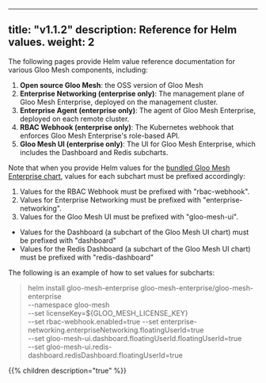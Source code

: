 
---
title: "v1.1.2"
description: Reference for Helm values. 
weight: 2
---

The following pages provide Helm value reference documentation for various Gloo Mesh components, including:

1. **Open source Gloo Mesh**: the OSS version of Gloo Mesh
2. **Enterprise Networking (enterprise only)**: The management plane of Gloo Mesh Enterprise, deployed on the management cluster.
3. **Enterprise Agent (enterprise only)**: The agent of Gloo Mesh Enterprise, deployed on each remote cluster.
4. **RBAC Webhook (enterprise only)**: The Kubernetes webhook that enforces Gloo Mesh Enterprise's role-based API.
5. **Gloo Mesh UI (enterprise only)**: The UI for Gloo Mesh Enterprise, which includes the Dashboard and Redis subcharts.

Note that when you provide Helm values for the [bundled Gloo Mesh Enterprise chart](https://storage.googleapis.com/gloo-mesh-enterprise/gloo-mesh-enterprise),
values for each subchart must be prefixed accordingly:

1. Values for the RBAC Webhook must be prefixed with "rbac-webhook".
2. Values for Enterprise Networking must be prefixed with "enterprise-networking".
3. Values for the Gloo Mesh UI must be prefixed with "gloo-mesh-ui".
  - Values for the Dashboard (a subchart of the Gloo Mesh UI chart) must be prefixed with "dashboard"
  - Values for the Redis Dashboard (a subchart of the Gloo Mesh UI chart) must be prefixed with "redis-dashboard"


The following is an example of how to set values for subcharts:


> helm install gloo-mesh-enterprise gloo-mesh-enterprise/gloo-mesh-enterprise \
> --namespace gloo-mesh \
> --set licenseKey=${GLOO_MESH_LICENSE_KEY}  \
> --set rbac-webhook.enabled=true
> --set enterprise-networking.enterpriseNetworking.floatingUserId=true \
> --set gloo-mesh-ui.dashboard.floatingUserId.floatingUserId=true \
> --set gloo-mesh-ui.redis-dashboard.redisDashboard.floatingUserId=true

{{% children description="true" %}}
